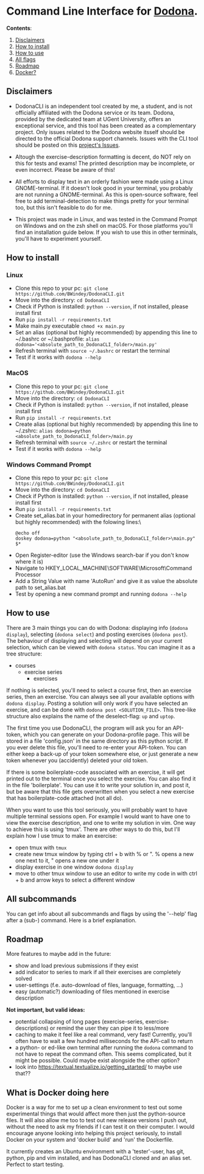# Command Line Interface for [Dodona](https://dodona.be).

**Contents**:
1) [Disclaimers](#disclaimers)
2) [How to install](#how-to-install)
3) [How to use](#how-to-use)
4) [All flags](#all-flags)
5) [Roadmap](#roadmap)
6) [Docker?](#what-is-docker-doing-here)

## Disclaimers

- DodonaCLI is an independent tool created by me, a student, and is not officially affiliated with the Dodona service or its team. Dodona, provided by the dedicated team at UGent University, offers an exceptional service, and this tool has been created as a complementary project. Only issues related to the Dodona website itsself should be directed to the official Dodona support channels. Issues with the CLI tool should be posted on this [project's Issues](https://github.com/BWindey/DodonaCLI/issues).

- Altough the exercise-description formatting is decent, do NOT rely on this for tests and exams! The printed description may be incomplete, or even incorrect. Please be aware of this!


- All efforts to display text in an orderly fashion were made using a Linux GNOME-terminal. If it doesn't look good in your terminal, you probably are not running a GNOME-terminal. As this is open-source software, feel free to add terminal-detection to make things pretty for your terminal too, but this isn't feasible to do for me. 


- This project was made in Linux, and was tested in the Command Prompt on Windows and on the zsh shell on macOS. For those platforms you'll find an installation guide below. If you wish to use this in other terminals, you'll have to experiment yourself.



## How to install
### Linux
- Clone this repo to your pc: `git clone https://github.com/BWindey/DodonaCLI.git`
- Move into the directory: `cd DodonaCLI`
- Check if Python is installed: `python --version`, if not installed, please install first
- Run `pip install -r requirements.txt`
- Make main.py executable `chmod +x main.py`
- Set an alias (optional but highly recommended) by appending this line to ~/.bashrc or ~/.bashprofile: `alias dodona='<absolute_path_to_DodonaCLI_folder>/main.py'`
- Refresh terminal with `source ~/.bashrc` or restart the terminal
- Test if it works with `dodona --help`

### MacOS
- Clone this repo to your pc: `git clone https://github.com/BWindey/DodonaCLI.git`
- Move into the directory: `cd DodonaCLI`
- Check if Python is installed: `python --version`, if not installed, please install first
- Run `pip install -r requirements.txt`
- Create alias (optional but highly recommended) by appending this line to ~/.zshrc: `alias dodona=python <absolute_path_to_DodonaCLI_folder>/main.py`
- Refresh terminal with `source ~/.zshrc` or restart the terminal
- Test if it works with `dodona --help`

### Windows Command Prompt
- Clone this repo to your pc: `git clone https://github.com/BWindey/DodonaCLI.git`
- Move into the directory: `cd DodonaCLI`
- Check if Python is installed: `python --version`, if not installed, please install first
- Run `pip install -r requirements.txt`
- Create set\_alias.bat in your homedirectory for permanent alias (optional but highly recommended) with the folowing lines:\
  ```
  @echo off
  doskey dodona=python "<absolute_path_to_DodonaCLI_folder>\main.py" $*
  ```
- Open Register-editor (use the Windows search-bar if you don't know where it is)
- Navigate to HKEY\_LOCAL\_MACHINE\SOFTWARE\Microsoft\Command Processor
- Add a String Value with name 'AutoRun' and give it as value the absolute path to set\_alias.bat
- Test by opening a new command prompt and running `dodona --help`


## How to use
There are 3 main things you can do with Dodona: displaying info (`dodona display`), selecting (`dodona select`) and posting exercises (`dodona post`). The behaviour of displaying and selecting will depend on your current selection, which can be viewed with `dodona status`. You can imagine it as a tree structure:
- courses
  - exercise series
    - exercises

If nothing is selected, you'll need to select a course first, then an exercise series, then an exercise. You can always see all your available options with `dodona display`. Posting a solution will only work if you have selected an exercise, and can be done with `dodona post <SOLUTION_FILE>`.
This tree-like structure also explains the name of the deselect-flag: `up` and `uptop`. 

The first time you use DodonaCLI, the program will ask you for an API-token, which you can generate on your Dodona-profile page. This will be stored in a file 'config.json' in the same directory as this python script. If you ever delete this file, you'll need to re-enter your API-token. You can either keep a back-up of your token somewhere else, or just generate a new token whenever you (accidently) deleted your old token.

If there is some boilerplate-code associated with an exercise, it will get printed out to the terminal once you select the exercise. You can also find it in the file 'boilerplate'. You can use it to write your solution in, and post it, but be aware that this file gets overwritten when you select a new exercise that has boilerplate-code attached (not all do).

When you want to use this tool seriously, you will probably want to have multiple terminal sessions open. For example I would want to have one to view the exercise description, and one to write my solution in vim. One way to achieve this is using 'tmux'. There are other ways to do this, but I'll explain how I use tmux to make an exercise:
- open tmux with `tmux`
- create new tmux window by typing ctrl + b with % or ". % opens a new one next to it, " opens a new one under it
- display exercise in one window `dodona display`
- move to other tmux window to use an editor to write my code in with ctrl + b and arrow keys to select a different window

## All subcommands
You can get info about all subcommands and flags by using the '--help' flag after a (sub-) command. Here is a brief explanation.

## Roadmap
More features to maybe add in the future:
- show and load previous submissions if they exist
- add indicator to series to mark if all their exercises are completely solved
- user-settings (f.e. auto-download of files, language, formatting, ...)
- easy (automatic?) downloading of files mentioned in exercise description

**Not important, but valid ideas:**
- potential collapsing of long pages (exercise-series, exercise-descriptions) or remind the user they can pipe it to less/more
- caching to make it feel like a real command, very fast! Currently, you'll often have to wait a few hundred milliseconds for the API-call to return
- a python- or ed-like own terminal after running the `dodona` command to not have to repeat the command often. This seems complicated, but it might be possible. Could maybe exist alongside the other option?
- look into https://textual.textualize.io/getting_started/ to maybe use that??

## What is Docker doing here
Docker is a way for me to set up a clean environment to test out some experimental things that would affect more then just the python-source files. It will also allow me too to test out new release versions I push out, without the need to ask my friends if I can test it on their computer. 
I would encourage anyone looking into helping this project seriously, to install Docker on your system and 'docker build' and 'run' the Dockerfile.

It currently creates an Ubuntu environment with a 'tester'-user, has git, python, pip and vim installed, and has DodonaCLI cloned and an alias set. Perfect to start testing.
